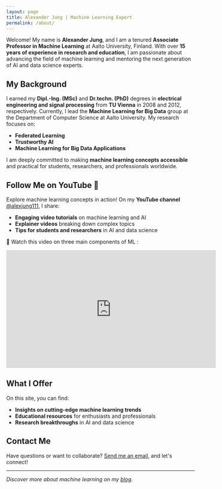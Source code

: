 ```yaml
---
layout: page
title: Alexander Jung | Machine Learning Expert
permalink: /about/
---
```


Welcome! My name is **Alexander Jung**, and I am a tenured **Associate Professor in Machine Learning**
 at Aalto University, Finland. With over **15 years of experience in research and education**, I am passionate 
 about advancing the field of machine learning and mentoring the next generation of AI and data science experts.

## My Background

I earned my **Dipl.-Ing. (MSc)** and **Dr.techn. (PhD)** degrees in **electrical engineering and signal processing** 
from **TU Vienna** in 2008 and 2012, respectively. Currently, I lead the **Machine Learning for Big Data** group at 
the Department of Computer Science at Aalto University. My research focuses on:  
- **Federated Learning**  
- **Trustworthy AI**  
- **Machine Learning for Big Data Applications**

I am deeply committed to making **machine learning concepts accessible** and practical for students, 
researchers, and professionals worldwide.

## Follow Me on YouTube 🎥

Explore machine learning concepts in action! On my **YouTube channel** [@alexjung111](https://www.youtube.com/@alexjung111), I share:  
- **Engaging video tutorials** on machine learning and AI  
- **Explainer videos** breaking down complex topics  
- **Tips for students and researchers** in AI and data science  

🎯 Watch this video on three main components of ML :

<div style="text-align: center;">
  <iframe width="560" height="315" src="https://www.youtube.com/embed/2q5jpvD-638" 
  title="YouTube video player" frameborder="0" allow="accelerometer; autoplay; 
  clipboard-write; encrypted-media; gyroscope; picture-in-picture" allowfullscreen></iframe>
</div>

## What I Offer

On this site, you can find:  
- **Insights on cutting-edge machine learning trends**  
- **Educational resources** for enthusiasts and professionals  
- **Research breakthroughs** in AI and data science  

## Contact Me

Have questions or want to collaborate?  [Send me an email](mailto:alexjung235@gmail.com), and let's connect!

---

*Discover more about machine learning on my [blog](https://machinelearningforall.github.io/blog).*  
